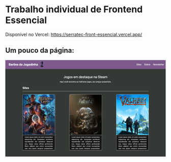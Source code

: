 # Trabalho individual de Frontend Essencial

Disponível no Vercel: https://serratec-front-essencial.vercel.app/

## Um pouco da página:
<img src="./cara-do-site.png">
